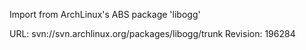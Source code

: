Import from ArchLinux's ABS package 'libogg'

URL: svn://svn.archlinux.org/packages/libogg/trunk
Revision: 196284
